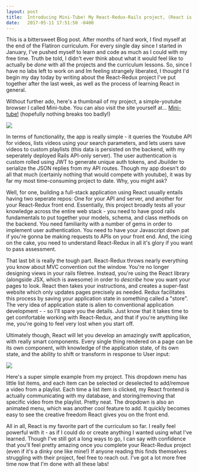 ```yaml
---
layout: post
title:  Introducing Mini-Tube! My React-Redux-Rails project, (React is awesome).
date:   2017-05-11 17:51:50 -0400
---
```



This is a bittersweet Blog post. After months of hard work, I find myself at the end of the Flatiron curriculum. For every single day since I started in January, I've pushed myself to learn and code as much as I could with my free time. Truth be told, I didn't ever think about what it would feel like to actually be *done* with all the projects and the curriculum lessons. So, since I have no labs left to work on and Im feeling strangely liberated, I thought I'd begin my day today by writing about the React-Redux project I've put together after the last week, as well as the process of learning React in general.

Without further ado, here's a thumbnail of my project, a simple-youtube browser I called Mini-tube. You can also visit the site yourself at...  [Mini-tube!](https://mini-tube-client.herokuapp.com/ ) (hopefully nothing breaks too badly!)

![](http://i.imgur.com/KFmYbGZl.jpg?1)

In terms of functionality, the app is really simple - it queries the Youtube API for videos, lists videos using your search parameters, and lets users save videos to custom playlists (this data is persisted on the backend, with my seperately deployed Rails API-only server). The user authentication is custom rolled using JWT to generate unique auth tokens, and Jbuilder to serialize the JSON replies from my API routes. Though my app doesn't do all that much (certainly nothing that would compete with youtube), it was by far my most time-consuming project to date. Why, you might ask?

Well, for one, building a full-stack application using React usually entails having two seperate repos: One for your API and server, and another for your React-Redux front end. Essentially, this project broadly tests all your knowledge across the entire web stack - you need to have good rails fundamentals to put together your models, schema, and class methods on the backend. You need familiarity with a number of gems in order to implement user authentication. You need to have your Javascript down pat if you're gonna be making requests to APIs on your front end. And, the icing on the cake, you need to understand React-Redux in all it's glory if you want to pass assessment. 

That last bit is really the tough part. React-Redux throws nearly everything you know about MVC convention out the window. You're no longer designing views in your rails filetree. Instead, you're using the React library (alongside JSX, which is awesome) in order to *describe* how you want your pages to look. React then takes your instructions, and creates a super-fast website which only updates pages precisely as needed. Redux facilitates this process by saving your application state in something called a "store". The very idea of application state is alien to conventional application development - - so I'll spare you the details. Just know that it takes time to get comfortable working with React-Redux, and that if you're anything like me, you're going to feel very lost when you start off.

Ultimately though, React will let you develop an amazingly swift application, with really smart components. Every single thing rendered on a page can be its own component, with knowledge of the application state, of its own state, and the ability to shift or transform in response to User input:

![](http://i.imgur.com/xRNEeUPl.jpg)

Here's a super simple example from my project. This dropdown menu has little list items, and each item can be selected or deselected to add/remove a video from a playlist. Each time a list item is clicked, my React frontend is actually communicating with my database, and storing/removing that specific video from the playlist. Pretty neat. The dropdown is also an animated menu, which was another cool feature to add. It quickly becomes easy to see the creative freedom React gives you on the front end.

All in all, React is my favorite part of the curriculum so far. I really feel powerful with it - as if I could do or create anything I wanted using what I've learned. Though I've still got a long ways to go, I can say with confidence that you'll feel pretty amazing once you complete your React-Redux project (even if it's a dinky one like mine!) If anyone reading this finds themselves struggling with their project, feel free to reach out. I've got a lot more free time now that I'm done with all these labs!
